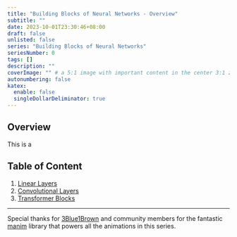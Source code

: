 ```yaml
---
title: "Building Blocks of Neural Networks - Overview"
subtitle: ""
date: 2023-10-01T23:30:46+08:00
draft: false
unlisted: false
series: "Building Blocks of Neural Networks"
seriesNumber: 0
tags: []
description: ""
coverImage: "" # a 5:1 image with important content in the center 3:1 zone for best effect
autonumbering: false
katex:
  enable: false
  singleDollarDeliminator: true
---
```


## Overview

This is a 

## Table of Content

1. [Linear Layers](/blog/linear-layers)
1. [Convolutional Layers](/blog/convolutional-layers)
1. [Transformer Blocks](/blog/transformer-blocks)

---

Special thanks for [3Blue1Brown](https://www.3blue1brown.com/) and community members for the fantastic [manim](https://www.manim.community/) library that powers all the animations in this series.